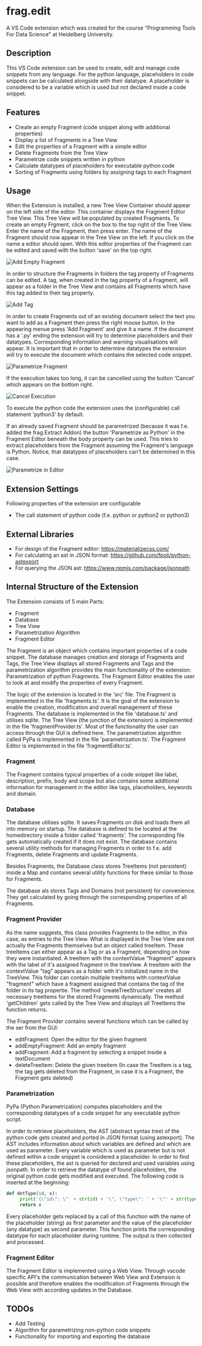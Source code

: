 # frag.edit

A VS Code extension which was created for the course "Programming Tools For Data Science" at Heidelberg University.

## Description

This VS Code extension can be used to create, edit and manage code snippets from any language. For the python language, placeholders in code snippets can be calculated alongside with their datatype.
A placeholder is considered to be a variable which is used but not declared inside a code snippet.

## Features

- Create an empty Fragment (code snippet along with additional properties)
- Display a list of Fragments in a Tree View
- Edit the properties of a Fragment with a simple editor
- Delete Fragments from the Tree View
- Parametrize code snippets written in python
- Calculate datatypes of placeholders for executable python code
- Sorting of Fragments using folders by assigning tags to each Fragment

## Usage

When the Extension is installed, a new Tree View Container should appear on the left side of the editor. This container displays the Fragment Editor Tree View. This Tree View will be populated by created Fragments. To create an empty Frgment, click on the box to the top right of the Tree View. Enter the name of the Fragment, then press enter. The name of the Fragment should now appear in the Tree View on the left. If you click on the name a editor should open. With this editor properties of the Fragment can be edited and saved with the button 'save' on the top right.

![Add Empty Fragment](https://j.gifs.com/4Q46g6.gif)

In order to structure the Fragments in folders the tag property of Fragments can be edited. A tag, when created in the tag property of a Fragment, will appear as a folder in the Tree View and contains all Fragments which have this tag added to their tag property.

![Add Tag](https://j.gifs.com/K1m8Kr.gif)

In order to create Fragments out of an existing document select the text you want to add as a Fragment then press the right mouse button. In the appearing menue press 'Add Fragment' and give it a name. If the document has a '.py' ending the extension will try to determine placeholders and their datatypes. Corresponding information and warning visualisations will appear. It is important that in order to determine datatypes the extension will try to execute the document which contains the selected code snippet.

![Parametrize Fragment](https://j.gifs.com/NLpONz.gif)

If the execution takes too long, it can be cancelled using the button 'Cancel' which appears on the bottom right.

![Cancel Execution](https://j.gifs.com/q7DQJr.gif)

To execute the python code the extension uses the (configurable) call statement 'python3' by default.

If an already saved Fragment should be parametrized (because it was f.e. added the frag.Extract Addon) the button 'Parametrize as Python' in the Fragment Editor beneath the body property can be used. This tries to extract placeholders from the Fragment assuming the Fragment's language is Python. Notice, that datatypes of placeholders can't be determined in this case.

![Parametrize in Editor](https://j.gifs.com/4Q46E2.gif)


## Extension Settings

Following properties of the extension are configurable
- The call statement of python code (f.e. python or python2 or python3)

## External Libraries

- For design of the Fragment editor: https://materializecss.com/
- For calculating an ast in JSON format: https://github.com/fpoli/python-astexport
- For querying the JSON ast: https://www.npmjs.com/package/jsonpath

## Internal Structure of the Extension

The Extension consists of 5 main Parts:
- Fragment
- Database
- Tree View 
- Parametrization Algorithm
- Fragment Editor

The Fragment is an object which contains important properties of a code snippet. 
The database manages creation and storage of Fragments and Tags, the Tree View displays all stored Fragments and Tags and the parametrization algorithm provides the main functionality of the extension: Parametrization of python Fragments. The Fragment Editor enables the user to look at and modify the properties of every Fragment.

The logic of the extension is located in the 'src' file. The Fragment is implemented  in the file 'fragments.ts'. It is the goal of the extension to enable the creation, modification and overall management of these Fragments. The database is implemented in the file 'database.ts' and utilises sqlite. The Tree View (the junction of the extension) is implemented in the file 'fragmentProvider.ts'. Most of the functionality the user can access through the GUI is defined here. The parametrization algorithm called PyPa is implemented in the file 'parametrization.ts'. The Fragment Editor is implemented in the file 'fragmentEditor.ts'.

### Fragment
The Fragment contains typical properties of a code snippet like label, description, prefix, body and scope but also contains some additional information for management in the editor like tags, placeholders, keywords and domain.

### Database
The database utilises sqlite. It saves Fragments on disk and loads them all into memory on startup. The database is defined to be located at the homedirectory inside a folder called 'fragments'. The corresponding file gets automatically created if it does not exist. The database contains several utility methods for managing Fragments in order to f.e. add Fragments, delete Fragments and update Fragments.

Besides Fragments, the Database class stores TreeItems (not persistent) inside a Map and contains several utility functions for these similar to those for Fragments.

The database als stores Tags and Domains (not persistent) for convenience. They get calculated by going through the corresponding properties of all Fragments.

### Fragment Provider
As the name suggests, this class provides Fragments to the editor, in this case, as entries to the Tree View. What is displayed in the Tree View are not actually the Fragments themselves but an object called treeItem. These treeItems can either appear as a Tag or as a Fragment, depending on how they were instantiated. A treeItem with the contextValue "fragment" appears with the label of it's assigned fragment in the treeView. A treeItem with the contextValue "tag" appears as a folder with it's initialized name in the TreeView. This folder can contain multiple treeItems with contextValue "fragment" which have a fragment assigned that contains the tag of the folder in its tag propertie. The method 'createTreeStructure' creates all necessary treeItems for the stored Fragments dynamically. The method 'getChildren' gets called by the Tree View and displays all TreeItems the function returns.

The Fragment Provider contains several functions which can be called by the ser from the GUI:
- editFragment: Open the editor for the given fragment
- addEmptyFragment: Add an empty fragment
- addFragment: Add a fragment by selecting a snippet inside a textDocument
- deleteTreeItem: Delete the given treeitem (In case the TreeItem is a tag, the tag gets deleted from the Fragment, in case it is a Fragment, the Fragment gets deleted)

### Parametrization
PyPa (Python Parametrization) computes placeholders and the corresponding datatypes of a code snippet for any executable python script.
 
In order to retrieve placeholders, the AST (abstract syntax tree) of the python code gets created and ported in JSON format (using astexport).
The AST includes information about which variables are defined and which are used as parameter.
Every variable which is used as parameter but is not defined within a code snippet is considered a placeholder.
In order to find these placeholders, the ast is queried for declared and used variables using jsonpath.
In order to retrieve the datatype of found placeholders, the original python code gets modified and executed.
The following code is inserted at the beginning:
```Python
def detType(id, x):
     print('{\"id\": \"' + str(id) + '\", \"type\": ' + '\"' + str(type(x)) + '\"' + '}')
     return x
```
Every placeholder gets replaced by a call of this function with the name of the placeholder (string) as first parameter and the value of the placeholder (any datatype) as second parameter.
This function prints the corresponding datatype for each placeholder during runtime. The output is then collected and processed.

### Fragment Editor
The Fragment Editor is implemented using a Web View. Through vscode specific API's the communication between Web View and Extension is possible and therefore enables the modification of Fragments through the Web View with according updates in the Database.

## TODOs

- Add Testing
- Algorithm for parametrizing non-python code snippets
- Functionality for importing and exporting the database

